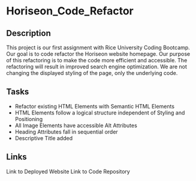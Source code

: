 # Horiseon_Code_Refactor

## Description

This project is our first assignment with Rice University Coding Bootcamp.  Our goal is to code refactor the Horiseon website homepage.  Our purpose of this refactoring is to make the code more efficient and accessible.  The refactoring will result in improved search engine optimization.  We are not changing the displayed styling of the page, only the underlying code.  

## Tasks

* Refactor existing HTML Elements with Semantic HTML Elements
* HTML Elements follow a logical structure independent of Styling and Positioning
* All Image Elements have accessible Alt Attributes
* Heading Attributes fall in sequential order
* Descriptive Title added

## Links
Link to Deployed Website
Link to Code Repository
